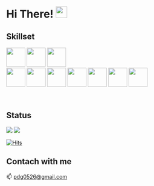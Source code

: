 # Hi There! <img src="https://raw.githubusercontent.com/MartinHeinz/MartinHeinz/master/wave.gif" width="30px">
<!-- #### I am park donggyu from :kr: -->
<!-- 
### About me!
 
:alien: I'm still hungry. <br/>
:raised_hands: [portpolio](https://pdg0526.notion.site/portfolio-31a1849c6bc5460484768613b3acb054) <br/>


### Interest
Data Engineering

### Projects
-->
## Skillset
<p>

<img src="https://upload.wikimedia.org/wikipedia/commons/7/77/Apache_ZooKeeper_logo.svg" width="50" height="50"/>
<img src="https://cdn.jsdelivr.net/gh/devicons/devicon/icons/apachekafka/apachekafka-original.svg" width="50" height="50"/>
<img src="https://cdn.jsdelivr.net/gh/devicons/devicon/icons/linux/linux-original.svg" width="50" height="50"/>
  <br/> 
 <img src="https://cdn.jsdelivr.net/gh/devicons/devicon/icons/python/python-original-wordmark.svg" width="50" height="50"/>
<img src="https://cdn.jsdelivr.net/gh/devicons/devicon/icons/java/java-original-wordmark.svg" width="50" height="50"/>
 <img src="https://cdn.jsdelivr.net/gh/devicons/devicon/icons/gradle/gradle-plain-wordmark.svg" width="50" height="50"/>
   <img src="https://cdn.jsdelivr.net/gh/devicons/devicon/icons/mysql/mysql-plain.svg"width="50" height="50"/> 
 


<img src="https://cdn.jsdelivr.net/gh/devicons/devicon/icons/pandas/pandas-original-wordmark.svg" width="50" height="50"/>
<img src="https://cdn.jsdelivr.net/gh/devicons/devicon/icons/numpy/numpy-original-wordmark.svg" width="50" height="50"/>
 <img src="https://cdn.jsdelivr.net/gh/devicons/devicon/icons/tensorflow/tensorflow-original-wordmark.svg" width="50" height="50"/>
 

 
<!-- <img src="https://cdn.jsdelivr.net/gh/devicons/devicon/icons/html5/html5-original-wordmark.svg" width="50" height="50"/>
<img src="https://cdn.jsdelivr.net/gh/devicons/devicon/icons/css3/css3-original-wordmark.svg" width="50" height="50"/>
<img src="https://cdn.jsdelivr.net/gh/devicons/devicon/icons/javascript/javascript-original.svg" width="50" height="50"/>
 <img src="https://cdn.jsdelivr.net/gh/devicons/devicon/icons/flask/flask-original-wordmark.svg" width="50" height="50"/>

  <br/>
<img src="https://cdn.jsdelivr.net/gh/devicons/devicon/icons/python/python-original-wordmark.svg" width="50" height="50"/>
<img src="https://cdn.jsdelivr.net/gh/devicons/devicon/icons/java/java-original-wordmark.svg" width="50" height="50"/>
 <img src="https://cdn.jsdelivr.net/gh/devicons/devicon/icons/gradle/gradle-plain-wordmark.svg" width="50" height="50"/>
 <br/>
 <img src="https://cdn.jsdelivr.net/gh/devicons/devicon/icons/vscode/vscode-original-wordmark.svg" width="50" height="50"/>
<img src="https://cdn.jsdelivr.net/gh/devicons/devicon/icons/intellij/intellij-original.svg" width="50" height="50"/>
<img src="https://cdn.jsdelivr.net/gh/devicons/devicon/icons/pycharm/pycharm-original.svg" width="50" height="50"/>
 <img src="https://cdn.jsdelivr.net/gh/devicons/devicon/icons/jupyter/jupyter-original-wordmark.svg" width="50" height="50"/>
<br/>
 <img src="https://cdn.jsdelivr.net/gh/devicons/devicon/icons/mysql/mysql-plain.svg"width="50" height="50"/> 
<img src="https://cdn.jsdelivr.net/gh/devicons/devicon/icons/pandas/pandas-original-wordmark.svg" width="50" height="50"/>
<img src="https://cdn.jsdelivr.net/gh/devicons/devicon/icons/numpy/numpy-original-wordmark.svg" width="50" height="50"/>
 <img src="https://cdn.jsdelivr.net/gh/devicons/devicon/icons/tensorflow/tensorflow-original-wordmark.svg" width="50" height="50"/>
 <br/>
 <img src="https://cdn.jsdelivr.net/gh/devicons/devicon/icons/github/github-original.svg" width="50" height="50"/>
<img src="https://cdn.jsdelivr.net/gh/devicons/devicon/icons/git/git-original-wordmark.svg" width="50" height="50"/>
<img src="https://cdn.jsdelivr.net/gh/devicons/devicon/icons/slack/slack-original.svg" width="50" height="50"/>
 -->


</p>

<br/>

## Status

  <img src="https://github-readme-stats.vercel.app/api?username=whereyoulive&layout=compact&show_icons=true&theme=vue&hide_border=true" />
  <img src="https://github-readme-stats.vercel.app/api/top-langs/?username=whereyoulive&layout=compact&theme=vue&hide_border=true" />

 
 
 [![Hits](https://hits.seeyoufarm.com/api/count/incr/badge.svg?url=https%3A%2F%2Fgithub.com%2Fhaesoo9410&count_bg=%23EB8B10&title_bg=%23684327&icon=&icon_color=%23E7E7E7&title=VISIT&edge_flat=false)](https://github.com/uyggnodkrap)
 
## Contach with me
<!-- :iphone: 01030098818 <br/> -->
:mailbox: pdg0526@gmail.com
